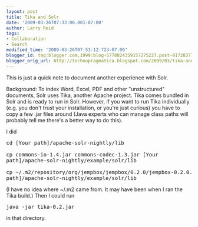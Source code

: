 ```yaml
---
layout: post
title: Tika and Solr
date: '2009-03-26T07:33:00.001-07:00'
author: Larry Reid
tags:
- Collaboration
- Search
modified_time: '2009-03-26T07:51:12.723-07:00'
blogger_id: tag:blogger.com,1999:blog-5778824359157275227.post-9172837766334001789
blogger_orig_url: http://technopragmatica.blogspot.com/2009/03/tika-and-solr.html
---
```


This is just a quick note to document another experience with Solr.  
  
Background: To index Word, Excel, PDF and other "unstructured"
documents, Solr uses Tika, another Apache project. Tika comes bundled in
Solr and is ready to run in Solr. However, if you want to run Tika
individually (e.g. you don't trust your installation, or you're just
curious) you have to copy a few .jar files around (Java experts who can
manage class paths will probably tell me there's a better way to do
this).  
  
I did <pre>cd \[Your path\]/apache-solr-nightly/lib  
cp commons-io-1.4.jar commons-codec-1.3.jar \[Your
path\]/apache-solr-nightly/example/solr/lib  
cp ~/.m2/repository/org/jempbox/jempbox/0.2.0/jempbox-0.2.0.jar \[Your
path\]/apache-solr-nightly/example/solr/lib</pre>(I have no idea where
~/.m2 came from. It may have been when I ran the Tika build.) Then I
could run <pre>java -jar tika-0.2.jar</pre> in that directory.

